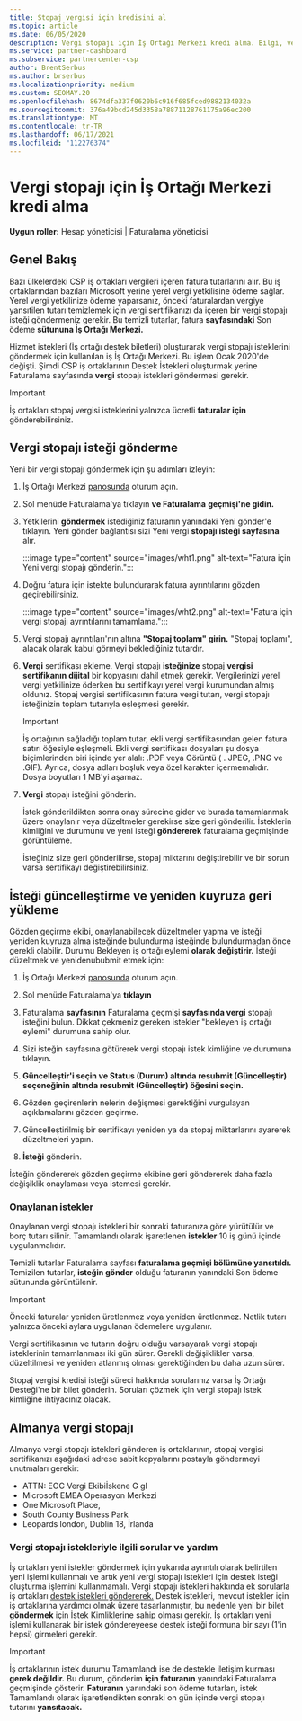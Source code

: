 ```yaml
---
title: Stopaj vergisi için kredisini al
ms.topic: article
ms.date: 06/05/2020
description: Vergi stopajı için İş Ortağı Merkezi kredi alma. Bilgi, vergi stopajı isteği gönderme adımlarını içerir.
ms.service: partner-dashboard
ms.subservice: partnercenter-csp
author: BrentSerbus
ms.author: brserbus
ms.localizationpriority: medium
ms.custom: SEOMAY.20
ms.openlocfilehash: 8674dfa337f0620b6c916f685fced9882134032a
ms.sourcegitcommit: 376a49bcd245d3358a78871128761175a96ec200
ms.translationtype: MT
ms.contentlocale: tr-TR
ms.lasthandoff: 06/17/2021
ms.locfileid: "112276374"
---
```

# <a name="receive-credit-on-your-partner-center-account-for-tax-withholding"></a>Vergi stopajı için İş Ortağı Merkezi kredi alma

**Uygun roller:** Hesap yöneticisi | Faturalama yöneticisi

## <a name="overview"></a>Genel Bakış

Bazı ülkelerdeki CSP iş ortakları vergileri içeren fatura tutarlarını alır. Bu iş ortaklarından bazıları Microsoft yerine yerel vergi yetkilisine ödeme sağlar. Yerel vergi yetkilinize ödeme yaparsanız, önceki faturalardan vergiye yansıtilen tutarı temizlemek için vergi sertifikanızı da içeren bir vergi stopajı isteği göndermeniz gerekir. Bu temizli tutarlar, fatura **sayfasındaki** Son ödeme **sütununa İş Ortağı Merkezi.**

Hizmet istekleri (İş ortağı destek biletleri) oluşturarak vergi stopajı isteklerini göndermek için kullanılan iş İş Ortağı Merkezi. Bu işlem Ocak 2020'de değişti. Şimdi CSP iş ortaklarının Destek İstekleri oluşturmak yerine Faturalama sayfasında **vergi** stopajı istekleri göndermesi gerekir.

> [!IMPORTANT]
> İş ortakları stopaj vergisi isteklerini yalnızca ücretli **faturalar için** gönderebilirsiniz.

## <a name="submit-a-tax-withholding-request"></a>Vergi stopajı isteği gönderme

Yeni bir vergi stopajı göndermek için şu adımları izleyin:

1. İş Ortağı Merkezi [panosunda](https://partner.microsoft.com/dashboard/home) oturum açın.

2. Sol menüde Faturalama'ya tıklayın **ve Faturalama** **geçmişi'ne gidin.**

3. Yetkilerini **göndermek** istediğiniz faturanın yanındaki Yeni gönder'e tıklayın. Yeni gönder bağlantısı sizi Yeni vergi **stopajı isteği sayfasına** alır.

   :::image type="content" source="images/wht1.png" alt-text="Fatura için Yeni vergi stopajı gönderin.":::

4. Doğru fatura için istekte bulundurarak fatura ayrıntılarını gözden geçirebilirsiniz.

   :::image type="content" source="images/wht2.png" alt-text="Fatura için vergi stopajı ayrıntılarını tamamlama.":::

5. Vergi stopajı ayrıntıları'nın altına **"Stopaj toplamı" girin.** "Stopaj toplamı", alacak olarak kabul görmeyi beklediğiniz tutardır.

6. **Vergi** sertifikası ekleme. Vergi stopajı **isteğinize** stopaj **vergisi sertifikanın dijital** bir kopyasını dahil etmek gerekir. Vergilerinizi yerel vergi yetkilinize öderken bu sertifikayı yerel vergi kurumundan almış oldunız. Stopaj vergisi sertifikasının fatura vergi tutarı, vergi stopajı isteğinizin toplam tutarıyla eşleşmesi gerekir.

   > [!IMPORTANT]
   > İş ortağının sağladığı toplam tutar, ekli vergi sertifikasından gelen fatura satırı öğesiyle eşleşmeli. Ekli vergi sertifikası dosyaları şu dosya biçimlerinden biri içinde yer alalı: .PDF veya Görüntü ( . JPEG, .PNG ve .GIF). Ayrıca, dosya adları boşluk veya özel karakter içermemalıdır. Dosya boyutları 1 MB'yi aşamaz.

7. **Vergi** stopajı isteğini gönderin.

   İstek gönderildikten sonra onay sürecine gider ve burada tamamlanmak üzere onaylanır veya düzeltmeler gerekirse size geri gönderilir. İsteklerin kimliğini ve durumunu ve yeni isteği **göndererek** faturalama geçmişinde görüntüleme.

   İsteğiniz size geri gönderilirse, stopaj miktarını değiştirebilir ve bir sorun varsa sertifikayı değiştirebilirsiniz.

## <a name="update-request-and-resubmit"></a>İsteği güncelleştirme ve yeniden kuyruza geri yükleme

Gözden geçirme ekibi, onaylanabilecek düzeltmeler yapma ve isteği yeniden kuyruza alma isteğinde bulundurma isteğinde bulundurmadan önce gerekli olabilir. Durumu Bekleyen iş ortağı eylemi **olarak değiştirir.** İsteği düzeltmek ve yenidenububmit etmek için:

1. İş Ortağı Merkezi [panosunda](https://partner.microsoft.com/dashboard/home) oturum açın.

2. Sol menüde Faturalama'ya **tıklayın**

3. Faturalama **sayfasının** Faturalama geçmişi **sayfasında vergi** stopajı isteğini bulun. Dikkat çekmeniz gereken istekler "bekleyen iş ortağı eylemi" durumuna sahip olur.

4. Sizi isteğin sayfasına götürerek vergi stopajı istek kimliğine ve durumuna tıklayın.

5. **Güncelleştir'i seçin ve Status (Durum) altında resubmit (Güncelleştir)** **seçeneğinin altında resubmit (Güncelleştir) öğesini seçin.**

6. Gözden geçirenlerin nelerin değişmesi gerektiğini vurgulayan açıklamalarını gözden geçirme.

7. Güncelleştirilmiş bir sertifikayı yeniden ya da stopaj miktarlarını ayarerek düzeltmeleri yapın.

8. **İsteği** gönderin.

İsteğin göndererek gözden geçirme ekibine geri göndererek daha fazla değişiklik onaylaması veya istemesi gerekir.

### <a name="approved-requests"></a>Onaylanan istekler

Onaylanan vergi stopajı istekleri bir sonraki faturanıza göre yürütülür ve borç tutarı silinir. Tamamlandı olarak işaretlenen **istekler** 10 iş günü içinde uygulanmalıdır. 

Temizli tutarlar Faturalama sayfası **faturalama geçmişi bölümüne yansıtıldı.** Temizilen tutarlar, **isteğin gönder** olduğu faturanın yanındaki Son ödeme sütununda görüntülenir.

   > [!IMPORTANT]
   > Önceki faturalar yeniden üretlenmez veya yeniden üretlenmez. Netlik tutarı yalnızca önceki aylara uygulanan ödemelere uygulanır.

Vergi sertifikasının ve tutarın doğru olduğu varsayarak vergi stopajı isteklerinin tamamlanması iki gün sürer. Gerekli değişiklikler varsa, düzeltilmesi ve yeniden atlanmış olması gerektiğinden bu daha uzun sürer.

Stopaj vergisi kredisi isteği süreci hakkında sorularınız varsa İş Ortağı Desteği'ne bir bilet gönderin. Soruları çözmek için vergi stopajı istek kimliğine ihtiyacınız olacak.

## <a name="german-tax-withholding"></a>Almanya vergi stopajı

Almanya vergi stopajı istekleri gönderen iş ortaklarının, stopaj vergisi sertifikanızı aşağıdaki adrese sabit kopyalarını postayla göndermeyi unutmaları gerekir:

- ATTN: EOC Vergi Ekibiİskene G gl
- Microsoft EMEA Operasyon Merkezi
- One Microsoft Place,
- South County Business Park
- Leopards london, Dublin 18, İrlanda

### <a name="questions-and-assistance-for-tax-withholding-requests"></a>Vergi stopajı istekleriyle ilgili sorular ve yardım

İş ortakları yeni istekler göndermek için yukarıda ayrıntılı olarak belirtilen yeni işlemi kullanmalı ve artık yeni vergi stopajı istekleri için destek isteği oluşturma işlemini kullanmamalı. Vergi stopajı istekleri hakkında ek sorularla iş ortakları [destek istekleri göndererek.](https://partner.microsoft.com/dashboard/support/csp/servicerequests/create?stage=2&topicid=9227afa6-babf-3917-acee-67db7860f5ed) Destek istekleri, mevcut istekler için iş ortaklarına yardımcı olmak üzere tasarlanmıştır, bu nedenle yeni bir bilet **göndermek** için İstek Kimliklerine sahip olması gerekir. İş ortakları yeni işlemi kullanarak bir istek göndereyeese destek isteği formuna bir sayı (1'in hepsi) girmeleri gerekir. 

   > [!IMPORTANT]
   > İş ortaklarının istek durumu Tamamlandı ise de destekle iletişim kurması **gerek değildir.** Bu durum, gönderim **için faturanın** yanındaki Faturalama geçmişinde gösterir. **Faturanın** yanındaki son ödeme tutarları, istek Tamamlandı olarak işaretlendikten sonraki on gün içinde vergi stopajı tutarını **yansıtacak.**
